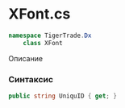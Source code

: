 
# XFont.cs
```csharp
namespace TigerTrade.Dx  
    class XFont
```

Описание

### Синтаксис
```csharp
public string UniquID { get; }
```

